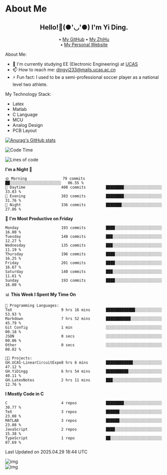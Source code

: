 # About Me

<h2 style="text-align:center;"> Hello!👋(●'◡'●) I'm Yi Ding.</h2>

<div style="text-align:center;">
  • <a href="https://github.com/YiDingg">My GitHub</a>
  • <a href="https://www.zhihu.com/people/YiDingg">My ZhiHu</a><br>
  • <a href="https://yidingg.github.io/YiDingg">My Personal Website</a><br>
</div>

About Me:
- 🔭 I'm currently studying EE (Electronic Engineering) at [UCAS](https://www.ucas.ac.cn/)
- 📫 How to reach me: dingyi233@mails.ucas.ac.cn
- ⚡ Fun fact: I used to be a semi-professional soccer player as a national level two athlete.

My Technology Stack:
- Latex
- Matlab
- C Language
- MCU 
- Analog Design
- PCB Layout


[![Anurag's GitHub stats](https://github-readme-stats.vercel.app/api?username=YiDingg)](https://github.com/anuraghazra/github-readme-stats)

<!--START_SECTION:waka-->
![Code Time](http://img.shields.io/badge/Code%20Time-1%2C106%20hrs%2056%20mins-blue)

![Lines of code](https://img.shields.io/badge/From%20Hello%20World%20I%27ve%20Written-775.3%20thousand%20lines%20of%20code-blue)

**I'm a Night 🦉** 

```text
🌞 Morning                79 commits          ██░░░░░░░░░░░░░░░░░░░░░░░   06.55 % 
🌆 Daytime                408 commits         ████████░░░░░░░░░░░░░░░░░   33.83 % 
🌃 Evening                383 commits         ████████░░░░░░░░░░░░░░░░░   31.76 % 
🌙 Night                  336 commits         ███████░░░░░░░░░░░░░░░░░░   27.86 % 
```
📅 **I'm Most Productive on Friday** 

```text
Monday                   193 commits         ████░░░░░░░░░░░░░░░░░░░░░   16.00 % 
Tuesday                  148 commits         ███░░░░░░░░░░░░░░░░░░░░░░   12.27 % 
Wednesday                135 commits         ███░░░░░░░░░░░░░░░░░░░░░░   11.19 % 
Thursday                 196 commits         ████░░░░░░░░░░░░░░░░░░░░░   16.25 % 
Friday                   201 commits         ████░░░░░░░░░░░░░░░░░░░░░   16.67 % 
Saturday                 140 commits         ███░░░░░░░░░░░░░░░░░░░░░░   11.61 % 
Sunday                   193 commits         ████░░░░░░░░░░░░░░░░░░░░░   16.00 % 
```


📊 **This Week I Spent My Time On** 

```text
💬 Programming Languages: 
TeX                      9 hrs 16 mins       █████████████░░░░░░░░░░░░   53.93 % 
Markdown                 7 hrs 52 mins       ███████████░░░░░░░░░░░░░░   45.79 % 
Git Config               1 min               ░░░░░░░░░░░░░░░░░░░░░░░░░   00.18 % 
JSON                     0 secs              ░░░░░░░░░░░░░░░░░░░░░░░░░   00.06 % 
Other                    0 secs              ░░░░░░░░░░░░░░░░░░░░░░░░░   00.02 % 

🐱‍💻 Projects: 
GH.UCAS-LinearCircuitExpe8 hrs 6 mins        ████████████░░░░░░░░░░░░░   47.12 % 
GH.YiDingg               6 hrs 54 mins       ██████████░░░░░░░░░░░░░░░   40.11 % 
GH.LatexNotes            2 hrs 11 mins       ███░░░░░░░░░░░░░░░░░░░░░░   12.76 % 
```

**I Mostly Code in C** 

```text
C                        4 repos             ████████░░░░░░░░░░░░░░░░░   30.77 % 
TeX                      3 repos             ██████░░░░░░░░░░░░░░░░░░░   23.08 % 
MATLAB                   3 repos             ██████░░░░░░░░░░░░░░░░░░░   23.08 % 
JavaScript               2 repos             ████░░░░░░░░░░░░░░░░░░░░░   15.38 % 
TypeScript               1 repo              ██░░░░░░░░░░░░░░░░░░░░░░░   07.69 % 
```




 Last Updated on 2025.04.29 18:44 UTC
<!--END_SECTION:waka-->

<!-- Coding activity over the last year -->
<div class='center'><img src='https://wakatime.com/share/@YiDingg/260601e0-8e46-41ab-9832-d4d0ae5fd0bd.svg' alt='img'/></div>

<!-- Languages over the last year -->
<div class='center'><img src='https://wakatime.com/share/@YiDingg/99546fa3-4cc3-4808-ab6e-13f38e27aba1.svg' alt='img'/></div>
